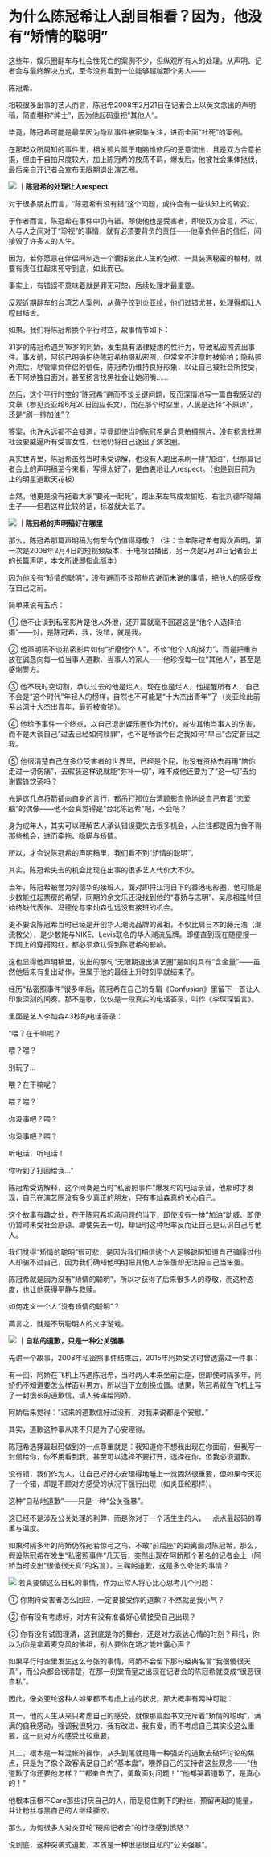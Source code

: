 

# 为什么陈冠希让人刮目相看？因为，他没有“矫情的聪明”

这些年，娱乐圈翻车与社会性死亡的案例不少，但纵观所有人的处理，从声明、记者会与最终解决方式，至今没有看到一位能够超越那个男人——

陈冠希。

相较很多出事的艺人而言，陈冠希2008年2月21日在记者会上以英文念出的声明稿，简直堪称“绅士”，因为他起码重视“其他人”。

毕竟，陈冠希可能是最早因为隐私事件被密集关注，进而全面“社死”的案例。

在那起众所周知的事件里，相关照片属于电脑维修后的恶意流出，且是双方合意拍摄，但由于自拍尺度较大，加上陈冠希的放荡不羁，爆发后，他被社会集体挞伐，最后亲自开记者会宣布无限期退出演艺圈。

![](https://inews.gtimg.com/news_bt/Gufo2xQBe_ufpp2-jwyvFgZrk33BHZEBCU41yYSlj1U1kAA/0)
**｜陈冠希的处理让人respect**

对于很多朋友而言，“陈冠希有没有错”这个问题，或许会有一些认知上的转变。

于作者而言，陈冠希在事件中仍有错，即使他也是受害者，即使双方合意，不过，人与人之间对于“珍视”的事情，就有必须要背负的责任——他辜负伴侣的信任，间接毁了许多人的人生。

因为，若你愿意在伴侣间制造一个囊括彼此人生的包袱、一具装满秘密的棺材，就要有责任扛起来死守到底，如此而已。

事实上，有错误不意味着就是罪无可恕，后续处理才最重要。

反观近期翻车的台湾艺人案例，从黄子佼到炎亚纶，他们过错尤甚，处理得却让人瞠目结舌。

如果，我们将陈冠希换个平行时空，故事情节如下：

31岁的陈冠希遇到16岁的阿娇，发生具有法律疑虑的性行为，导致私密照流出事件。事发前，阿娇已明确拒绝陈冠希拍摄私密照，但常常不注意时被偷拍；隐私照外流后，尽管辜负伴侣的信任，陈冠希仍维持良好形象，以让自己被社会所接受，丢下阿娇独自面对，甚至扬言找黑社会让她闭嘴……

然后，这个平行时空的“陈冠希”避而不谈关键问题，反而深情地写一篇自我感动的文章（参见炎亚纶6月20日回应长文）。而在那个时空里，人民是选择“不原谅”，还是“刷一排加油”？

答案，也许永远都不会知道，毕竟即使当时陈冠希是合意拍摄照片、没有扬言找黑社会要威逼所有受害女性，但他仍将自己逐出了演艺圈。

真实世界里，陈冠希虽然当时未受谅解，也没有人跑出来刷一排“加油”，但那篇记者会上的声明稿至今来看，写得太好了，是由衷地让人respect。（也是到目前为止的明星道歉天花板）

当然，他更是没有拖着大家“要死一起死”，跑出来左骂成龙偷吃、右批刘德华隐婚生子——但若这样比较的话，标准就太低了。

![](https://inews.gtimg.com/news_bt/OzPyckLOag8T1UWERqsL_1gUu_UShtDnBn5udi9bGjsFQAA/1000)
**｜陈冠希的声明稿好在哪里**

那么，陈冠希那篇声明稿为何至今仍值得尊敬？（注：当年陈冠希有两次声明，第一次是2008年2月4日的短视频版本，于电视台播出，另一次是2月21日记者会上的长篇声明，本文所说即指此版本）

因为他没有“矫情的聪明”，没有避而不谈那些应说而未说的事情，把他人的感受放在自己之前。

简单来说有五点：

① 他不止谈到私密影片是他人外泄，还开篇就毫不回避这是“他个人选择拍摄”——对，是陈冠希，我，没错，就是我。

②
他声明稿不谈私密影片如何“折磨他个人”，不谈“他个人的努力”，而是把重点放在诚恳向每一位当事人道歉、当事人的家人——他珍视每一位“其他人”，甚至是感谢警方。

③
他不玩时空切割，承认过去的他是烂人，现在也是烂人，他提醒所有人，自己不会是“这个时代”年轻人的榜样，自然也不可能是“十大杰出青年”了（炎亚纶此前系台湾十大杰出青年，最近被撤销）。

④ 他给予事件一个终点，以自己退出娱乐圈作为代价，减少其他当事人的伤害，而不是大谈自己“过去已经如何赎罪”，也不是畅谈今日之我如何“早已”否定昔日之我。

⑤
他很清楚自己在多位受害者的世界里，已经是个屁，他没有资格去再用“陪你走过一切伤痛”，去假装这样说就能“弥补一切”，难不成他还要为了“这一切”去约谢霆锋饮茶吗？

光是这几点将箭插向自身的言行，都吊打那位台湾顾影自怜地说自己有着“恋爱脑”的偶像——他不会真觉得是“台北陈冠希”吧，不会吧？

身为成年人，其实可以理解艺人承认错误要失去很多机会，人往往都是因为舍不得那些机会，进而牵拖、隐瞒与矫情。

所以，才会说陈冠希的声明稿里，我们看不到“矫情的聪明”。

其实，陈冠希失去的机会比现在出事的很多艺人代价大不少。

当年，陈冠希被誉为刘德华的接班人，面对即将江河日下的香港电影圈，他可能是少数能扛起票房的希望，同期的余文乐还没找到他的“春娇与志明”、吴彦祖虽帅但始终缺代表作、冯德伦与李灿森也远没有接班的机会。

更不要说陈冠希当时已经是开创华人潮流品牌的鼻祖，不仅比肩日本的藤元浩（潮流教父），是少数能与NIKE、Levis联名的华人潮流品牌。即便直到现在随便搜一下网上的穿搭网红，都必须承认受到陈冠希的影响。

这也显得他声明稿里，说出的那句“无限期退出演艺圈”是如何具有“含金量”——虽然他后来有复出动作，但属于他的最佳上升时刻早就结束了。

经历“私密照事件”很多年后，陈冠希在自己的专辑《Confusion》里留下一首让人印象深刻的间奏。那不是歌，仅仅是一段真实的电话答录，叫作《李琛琛留言》。

里面是艺人李灿森43秒的电话答录：

“喂？在干嘛呢？

喂？喂？

别玩了…

喂？在干嘛呢？

喂？喂？

你没事吧？喂？

你没事吧？喂？

听电话，听电话！

你听到了打回给我…”

陈冠希受访解释，这个间奏是当时“私密照事件”爆发时的电话录音，他那时才发现，自己在演艺圈没有多少真正的朋友，只有李灿森真的关心自己。

这个故事有趣之处，在于陈冠希坦承问题的当下，即使没有一排“加油”助威、即使仍暂时未受社会原谅、即使失去一切，却证明这种坦率反而让自己更认识自己与他人。

我们觉得“矫情的聪明”很可悲，是因为我们相信这个人足够聪明知道自己骗得过他人却骗不过自己，因为我们确知他明明把其他人当笨蛋却无法把自己当笨蛋。

陈冠希就是因为没有“矫情的聪明”，所以才获得了后来很多人的尊敬，而这种态度，也让他获得平静与救赎。

如何定义一个人“没有矫情的聪明”？

简言之，就是不玩聪明人的文字游戏。

![](https://inews.gtimg.com/news_bt/OhGNQDVpFLOkFkMLsxs7DY4QKAbyuLthRZ1PcxXntypFYAA/1000)
**｜自私的道歉，只是一种公关强暴**

先讲一个故事，2008年私密照事件结束后，2015年阿娇受访时曾透露过一件事：

有一回，阿娇在飞机上巧遇陈冠希，当时两人本来坐前后座，但即使时隔多年，阿娇仍不知道要怎么样面对男方，所以当下立刻换位置。结果，陈冠希就在飞机上写了一封很长的道歉信，请人转递给阿娇。

阿娇后来觉得：“迟来的道歉信好过没有，对我来说都是个安慰。”

其实，道歉这种事从来不只是为了心安理得。

陈冠希选择最起码做到的一点尊重就是：我知道你不想我出现在你面前，但我写一封信给你，你不用看到我，甚至可以选择不要打开，选择在你，但我必须道歉。

没有错，我们作为人，让自己好好心安理得地睡上一觉固然很重要，但如果今天犯了一个错，却是不顾对方感受的状况下强行出现（如炎亚纶那样）。

这种“自私地道歉”——只是一种“公关强暴”。

这已经不是涉及公关处理的利弊，而是你对于一个活生生的人，一点点最起码的尊重与温度。

如果时隔多年的阿娇仍然宛若惊弓之鸟，不敢“前后座”的距离面对陈冠希，那么，假设陈冠希在发生“私密照事件”几天后，突然出现在阿娇那个著名的记者会上（阿娇当时说出“很傻很天真”的名言），三鞠躬道歉，这是多么夸张的事情？

![](https://inews.gtimg.com/news_bt/OYNe9dl9uQEdXMWKoXwWJ9iVh8UZhhHcpdOYlCa9pTQBIAA/1000)
若真要做这么自私的事情，作为正常人将心比心思考几个问题：

① 你期待受害者怎么回应，一定要接受你的道歉？不然就是我小气？

② 你有没有考虑好，对方有没有准备好心情接受自己出现？

③ 你有没有试图理清，这到底是你的舞台，还是对方表达心情的时刻？拜托，你以为你是拿着麦克风的佛祖，别人要你在场才能吐露心声？

如果平行时空里发生这么夸张的事情，阿娇不会留下那句经典名言“我很傻很天真”，而公众都会很清楚，在那一刻堂而皇之出现在记者会的陈冠希就变成“很恶很自私”。

因此，像炎亚纶这种人如果都不考虑上述的状况，那大概率有两种可能：

其一，他的人生从来只考虑自己的感受，就像那篇脸书文充斥着“矫情的聪明”，满满的自我感动，强调我很努力、我有改进、我有爱，而不考虑自己其实没这么重要，这一刻对方的感受比较重要。

其二，根本是一种混帐的操作，从头到尾就是用一种强势的道歉去破坏讨论的焦点，只是为了像个政客满足自己的“基本盘”，喂养自己的支持者这些观念——“他道歉了你还要他怎样？”“都亲自去了，勇敢面对问题！”“他都哭着道歉了，是真心的！”

他根本压根不Care那些讨厌自己的人，而是稳住剩下的粉丝，预留再起的能量，并让粉丝与黑自己的人继续撕咬。

那么，为何很多人对炎亚纶“硬闯记者会”的行径感到愤怒？

说到底，这种突袭式道歉，本质是一种很恶很自私的“公关强暴”。

